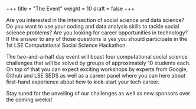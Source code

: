 +++
title = "The Event"
weight = 10
draft = false
+++

Are you interested in the intersection of social science and data science? Do you want to use your coding and data analysis skills to tackle social science problems? Are you looking for career opportunities in technology? If the answer to any of those questions is yes you should participate in the 1st LSE Computational Social Science Hackathon.

The two-and-a-half day event will boast four computational social science challenges that will be solved by groups of approximately 10 students each. On top of that you can expect exciting workshops by experts from Google, Github and LSE SEDS as well as a career panel where you can here about first-hand experience about how to kick-start your tech career. 

Stay tuned for the unveiling of our challenges as well as new sponsors over the coming weeks!